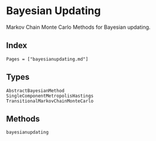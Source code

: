 # Bayesian Updating

Markov Chain Monte Carlo Methods for Bayesian updating.

## Index

```@index
Pages = ["bayesianupdating.md"]
```

## Types

```@docs
AbstractBayesianMethod
SingleComponentMetropolisHastings
TransitionalMarkovChainMonteCarlo
```

## Methods

```@docs
bayesianupdating
```
